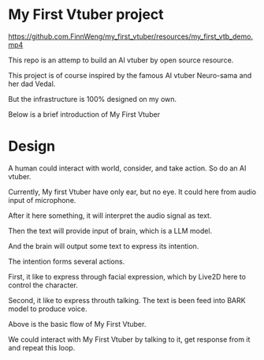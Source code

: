 # My First Vtuber project

https://github.com.FinnWeng/my_first_vtuber/resources/my_first_vtb_demo.mp4

This repo is an attemp to build an AI vtuber by open source resource.

This project is of course inspired by the famous AI vtuber Neuro-sama and her dad Vedal.

But the infrastructure is 100% designed on my own.

Below is a brief introduction of My First Vtuber


# Design

A human could interact with world, consider, and take action. So do an AI vtuber.

Currently, My first Vtuber have only ear, but no eye. It could here from audio input of microphone.

After it here something,  it will interpret the audio signal as text.

Then the text will provide input of brain, which is a LLM model. 

And the brain will output some text to express its intention.

The intention forms several actions. 

First, it like to express through facial expression, which by Live2D here to control the character.

Second, it like to express throuth talking. The text is been feed into BARK model to produce voice.

Above is the basic flow of My First Vtuber.

We could interact with My First Vtuber by talking to it, get response from it and repeat this loop.


